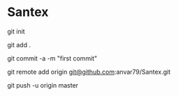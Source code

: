 # Santex

git init

git add .

git commit -a -m "first commit"

git remote add origin git@github.com:anvar79/Santex.git

git push -u origin master
